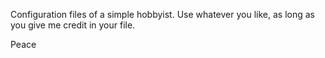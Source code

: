Configuration files of a simple hobbyist.
Use whatever you like, as long as you give me credit in your file.

Peace
